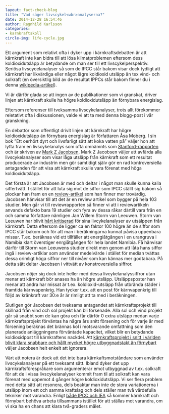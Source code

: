 ```yaml
---
layout: fact-check-blog
title: "Vad säger livscykel<wbr>analyserna?"
date: 2014-12-28 16:54:46
author: Ragnhild Karlsson
categories:
- karnkraftskoll
circle-img: life-cycle.jpg
---
```


Ett argument som relativt ofta i dyker upp i kärnkraftsdebatten är att kärnkraft inte kan bidra till att lösa klimatproblemen eftersom dess koldioxidutsläpp är betydande om man ser till ett livscykelperspektiv. Seriösa livscycelanalyser så som de IPCC står bakom visar dock tydligt att kärnkraft har likvärdiga eller något lägre koldioxid utsläpp än tex vind- och solkraft (en översiktlig bild av de resultat IPPCs står bakom finner du i denna <a href="http://en.wikipedia.org/wiki/Life-cycle_greenhouse-gas_emissions_of_energy_sources" target="_blank">wikipedia-artikel</a>).

Vi är därför glada se att ingen av de publikationer som vi granskat, driver linjen att kärnkraft skulle ha högre koldioxidutsläpp än förnybara energislag.

Eftersom referenser till tveksamma livscykelanalyser, trots allt förekommer reletativt ofta i diskussionen, valde vi att ta med denna blogg-post i vår granskning.

En debattör som offentligt drivit linjen att kärnkraft har högre koldioxidutsläpp än förnybara energislag är författaren Åsa Moberg. I sin bok ”Ett oerhört dyrt och livsfarligt sätt att koka vatten på” väljer hon att lyfta fram en livscykelanalys som ofta omnämnts som <a href="http://web.stanford.edu/group/efmh/jacobson/Articles/I/ReviewSolGW09.pdf">Stanford-rapporten</a> och är skriven av <a href="https://en.wikipedia.org/wiki/Mark_Z._Jacobson">Mark Z Jacobsen</a>. Mark Z Jacobsen väljer att avfärda alla livscykelanalyser som visar låga utsläpp från kärnkraft som ett resultat producerade av industrin men gör samtidigt själv gör en rad kontroversiella antaganden för att visa att kärnkraft skulle vara förenat med höga koldioxidutsläpp.

Det första är att Jacobsen är med och deltar i något man skulle kunna kalla siffertvätt. I stället för att luta sig mot de siffor som IPCC ställt sig bakom så plockar han fram en en <a href="http://www.sciencedirect.com/science/article/pii/S0301421508001997">review-artikel</a> som han finner mer trovärdig. Jacobsen hänvisar till att det är en review artikel som bygger på hela 103 studier. Men går vi till reviewrapporten så finner vi att i reviewartikeln anvands defakto bara 19 studier och fyra av dessa råkar därtill vara från en och samma författare nämligen  Jan Willem Storm van Leeuwen. Storm van Leeuwen har blivit <a href="https://en.wikipedia.org/wiki/Jan_Willem_Storm_van_Leeuwen">hårt kritiserad</a> för sina livcykelanalyser av utsälppen från kärnkraft. Detta eftersom de ligger ca en faktor 100 högre än de siffor som IPCC står bakom och för att man i beräkningarna kunnat påvisa uppenbara missar. T.ex. beräknas vid ett tillfäller att energiåtgången i en urangruva i Namibia klart överstiger enrgiåtgången för hela landet Namibia.
Få hänvisar därför till Storm van Leeuwens studier direkt men genom att låta hans siffor ingå i review-artiklar som använder medelvärde i stället för median tvättas dessa orimligt höga siffror ner till nivåer som kan kännas mer godtabara. På detta sätt deltar Jacobsen i vittvätt av konstroversiella siffror.

Jacobsen nöjer sig dock inte heller med dessa livcykelanalyssiffror utan menar att kärnkraft bör anases ha än högre utsläpp. Utsläppsposter han menar att andra har missat är t.ex. koldioxid-utsläpp från utbrända städer i framtida kärnvapenkrig. Han tycker t.ex. att en post för kärnvapenkrig till följd av kränkraft var 30:e år är rimligt att ta med i beräkningen. 

Slutligen gör Jacobsen det tveksama antagandet att kärnkraftsprojekt till skillnad från vind och sol projekt kan bli försenade. Alla sol och vind projekt går så snabbt som de kan göra och får därför 0 extra utsläpp medan varje kärnkraftsprojekt förväntas ha några års snitt försening och för varje år med försening beräknas det brännas kol i motsvarande omfattning som den planerade anläggningens förväntade kapacitet, vilket blir en betydande koldioxidpost till kärnkraftens nackdel. Att <a href="/karnkraftskoll/reflektion/kallkontroll/langsamt/">kärnkraftsprojekt i snitt i världen blivit klara snabbare och hållt mycket högre utbyggnadstakt än förnybart</a> väljer Jacobsen helt enkelt att ignorera.  

Värt att notera är dock att det inte bara kärnkaftsmotståndare som använder livscykelanalyser på ett tveksamt sätt. Ibland dyker det upp kärnkraftsförespråkare som argumenterar emot utbyggnad av t.ex. solkraft för att de i vissa livscykelanalyser kommit fram til att solkraft kan vara förenat med uppemot 4 gånger högre koldioxidutsläpp. Vi ser flera problem med detta sätt att resonera, dels beaktar man inte de stora variationerna i utsläpp inom ett och samma kraftslag och dels ställer man två värdefulla tekniker mot varandra. Enligt <a href="/global/IPCC-talar-till-oss/">både IPCC och IEA</a> så kommer kärnkraft och förnybart behöva arbeta tillsammans istället för att ställas mot varandra, om vi ska ha en chans att klara två-graders målet.
